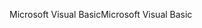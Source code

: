 <span data-ttu-id="b436f-101">Microsoft Visual Basic</span><span class="sxs-lookup"><span data-stu-id="b436f-101">Microsoft Visual Basic</span></span>